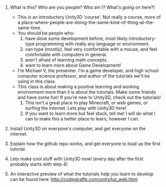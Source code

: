 1. What is this? Who are you people? Who am I? What's going on here?!
	* This is an introductory Unity3D 'course'. Not really a course, more of a place-where-people-are-doing-the-same-kind-of-thing-at-the-same-time.
	* You should be people who:
		1. have done some development before, most likely introductory-type programming with really any language or environment.
		2. can type (mostly), feel very comfortable with a mouse, and feel comfortable with computers in general.
		3. aren't afraid of learning math concepts.
		4. want to learn more about Game Development!
	* I'm Michael V, the presenter. I'm a game developer, and high school computer science professor, and author of the tutorials we'll be using in this class.
	* This class is about making a positive learning and working environment more than it is about the tutorials. Make some friends and have some fun! If you're new to Unity3D, check out the tutorials!
		1. This isn't a great place to play Minecraft, or web games, or surfing the internet. Lets play with Unity3D here!
		2. If you want to learn more but feel stuck, tell me! I will do what I can to make this a better place to learn, however I can.

2. Install Unity3D on everyone's computer, and get everyone on the internet.

3. Explain how the github repo works, and get everyone to load up the first tutorial.

4. Lets make cool stuff with Unity3D now! (every day after the first probably starts with step 4)

5. An interactive preview of what the tutorials help you learn to develop can be found here: http://codegiraffe.com/unity/tut_web.html
